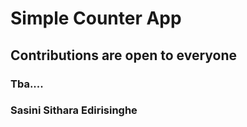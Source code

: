 # Simple Counter App 

## Contributions are open to everyone

### Tba....

### Sasini Sithara Edirisinghe

